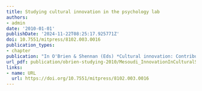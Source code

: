 ```yaml
---
title: Studying cultural innovation in the psychology lab
authors:
- admin
date: '2010-01-01'
publishDate: '2024-11-22T08:25:17.925771Z'
doi: 10.7551/mitpress/8102.003.0016 
publication_types:
- chapter
publication: "In O'Brien & Shennan (Eds) *Cultural innovation: Contributions from evolutionary anthropology* pp. 175-191. MIT Press"
url_pdf: publication/obrien-studying-2010/Mesoudi_InnovationInCulturalSystems_2009.pdf
links:
- name: URL
  url: https://doi.org/10.7551/mitpress/8102.003.0016
---
```

